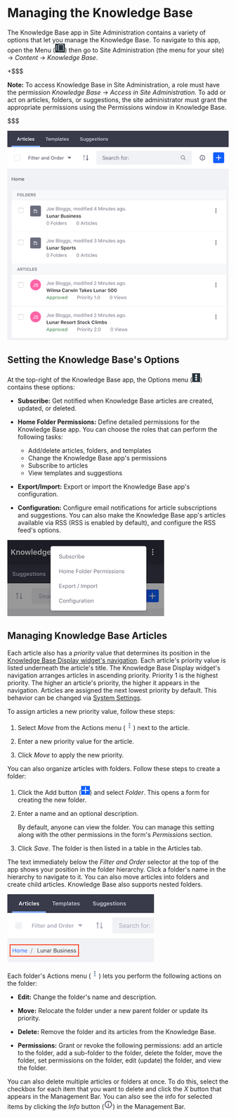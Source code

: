 # Managing the Knowledge Base

The Knowledge Base app in Site Administration contains a variety of options that 
let you manage the Knowledge Base. To navigate to this app, open the Menu 
(![Menu](../../../../images/icon-menu.png)) 
then go to Site Administration (the menu for your site) &rarr; *Content* &rarr; 
*Knowledge Base*. 

+$$$

**Note:** To access Knowledge Base in Site Administration, a role must have the 
permission *Knowledge Base* &rarr; *Access in Site Administration*. To add or 
act on articles, folders, or suggestions, the site administrator must grant the 
appropriate permissions using the Permissions window in Knowledge Base. 

$$$

![Figure 1: You can manage Knowledge Base articles, folders, and suggestions.](../../../../images/kb-admin-articles.png)

## Setting the Knowledge Base's Options

At the top-right of the Knowledge Base app, the Options menu 
(![Options](../../../../images/icon-options.png)) 
contains these options: 

-   **Subscribe:** Get notified when Knowledge Base articles are created, 
    updated, or deleted. 

-   **Home Folder Permissions:** Define detailed permissions for the Knowledge 
    Base app. You can choose the roles that can perform the following tasks: 

    -   Add/delete articles, folders, and templates 
    -   Change the Knowledge Base app's permissions 
    -   Subscribe to articles
    -   View templates and suggestions

-   **Export/Import:** Export or import the Knowledge Base app's configuration. 

-   **Configuration:** Configure email notifications for article subscriptions 
    and suggestions. You can also make the Knowledge Base app's articles 
    available via RSS (RSS is enabled by default), and configure the RSS feed's 
    options. 

![Figure 1: The Knowledge Base App's options.](../../../../images/kb-admin-options.png)

## Managing Knowledge Base Articles

Each article also has a *priority* value that determines its position in the 
[Knowledge Base Display widget's navigation](liferay.com). 
Each article's priority value is listed underneath the article's title. The 
Knowledge Base Display widget's navigation arranges articles in ascending 
priority. Priority 1 is the highest priority. The higher an article's priority, 
the higher it appears in the navigation. Articles are assigned the next lowest 
priority by default. This behavior can be changed via 
[System Settings](liferay.com). 

To assign articles a new priority value, follow these steps: 

1.  Select *Move* from the Actions menu 
    (![Actions](../../../../images/icon-actions.png)) 
    next to the article. 

2.  Enter a new priority value for the article. 

3.  Click *Move* to apply the new priority. 

You can also organize articles with folders. Follow these steps to create a 
folder:

1.  Click the Add button
    (![Add](../../../../images/icon-add.png)) 
    and select *Folder*. This opens a form for creating the new folder. 

2.  Enter a name and an optional description. 

    By default, anyone can view the folder. You can manage this setting along 
    with the other permissions in the form's *Permissions* section. 

3.  Click *Save*. The folder is then listed in a table in the Articles tab. 

The text immediately below the *Filter and Order* selector at the top of the 
app shows your position in the folder hierarchy. Click a folder's name in the 
hierarchy to navigate to it. You can also move articles into folders and create 
child articles. Knowledge Base also supports nested folders.

![Figure 2: This screenshot uses a red box to highlight the text that indicates the current position in the folder hierarchy.](../../../../images/kb-admin-folder-hierarchy.png)

Each folder's Actions menu 
(![Actions](../../../../images/icon-actions.png)) 
lets you perform the following actions on the folder: 

-   **Edit:** Change the folder's name and description.

-   **Move:** Relocate the folder under a new parent folder or update its
    priority. 

-   **Delete:** Remove the folder and its articles from the Knowledge Base. 

-   **Permissions:** Grant or revoke the following permissions: add an article 
    to the folder, add a sub-folder to the folder, delete the folder, move the 
    folder, set permissions on the folder, edit (update) the folder, and view 
    the folder. 

You can also delete multiple articles or folders at once. To do this, select the 
checkbox for each item that you want to delete and click the *X* button that 
appears in the Management Bar. You can also see the info for selected items by 
clicking the *Info* button 
(![Info](../../../../images/icon-information-dm.png)) 
in the Management Bar. 
